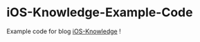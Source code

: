 # iOS-Knowledge-Example-Code
 Example code for blog [iOS-Knowledge](https://github.com/loveway/iOS-Knowledge) !
